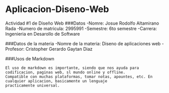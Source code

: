# Aplicacion-Diseno-Web
Actividad #1 de Diseño Web
###Datos
-Nomre: Josue Rodolfo Altamirano Rada
-Numero de matricula: 2995991
-Semestre: 6to semestre
-Carrera: Ingenieria en Desarollo de Software

###Datos de la materia
-Nomre de la materia: Diseno de aplicaciones web
-Profesor: Cristopher Gerardo Gaytan Diaz

###Usos de Markdown
~~~
El uso de markdown es importante, siendo que nos ayuda para codificacion, paginas web, sl mundo online y offline.
Compatible con muchas plataformas, tomar notas, apountes, etc. En cualquier aplicacion, basicamente un lenguaje
practicamente universal.
~~~
